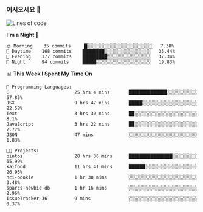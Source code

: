 ### 어서오세요 👋

<!--START_SECTION:waka-->
![Lines of code](https://img.shields.io/badge/From%20Hello%20World%20I%27ve%20Written-466157%20lines%20of%20code-blue)

**I'm a Night 🦉** 

```text
🌞 Morning    35 commits     █░░░░░░░░░░░░░░░░░░░░░░░░   7.38% 
🌆 Daytime    168 commits    ████████░░░░░░░░░░░░░░░░░   35.44% 
🌃 Evening    177 commits    █████████░░░░░░░░░░░░░░░░   37.34% 
🌙 Night      94 commits     █████░░░░░░░░░░░░░░░░░░░░   19.83%

```


📊 **This Week I Spent My Time On** 

```text
💬 Programming Languages: 
C                        25 hrs 4 mins       ██████████████░░░░░░░░░░░   57.85% 
JSX                      9 hrs 47 mins       █████░░░░░░░░░░░░░░░░░░░░   22.58% 
Text                     3 hrs 30 mins       ██░░░░░░░░░░░░░░░░░░░░░░░   8.1% 
JavaScript               3 hrs 22 mins       ██░░░░░░░░░░░░░░░░░░░░░░░   7.77% 
JSON                     47 mins             ░░░░░░░░░░░░░░░░░░░░░░░░░   1.83%

🐱‍💻 Projects: 
pintos                   28 hrs 36 mins      ████████████████░░░░░░░░░   65.99% 
kaifood                  11 hrs 41 mins      ██████░░░░░░░░░░░░░░░░░░░   26.95% 
hci-bookie               1 hr 30 mins        ░░░░░░░░░░░░░░░░░░░░░░░░░   3.48% 
sparcs-newbie-db         1 hr 16 mins        ░░░░░░░░░░░░░░░░░░░░░░░░░   2.96% 
IssueTracker-36          9 mins              ░░░░░░░░░░░░░░░░░░░░░░░░░   0.37%

```


<!--END_SECTION:waka-->
